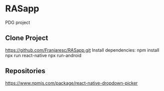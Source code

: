 # RASapp
PDG project

## Clone Project
https://github.com/Franjaresc/RASapp.git
Install dependencies: npm install
npx run react-native 
npx run-android 

## Repositories
https://www.npmjs.com/package/react-native-dropdown-picker